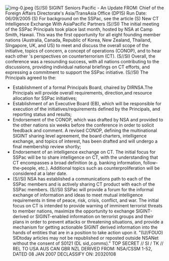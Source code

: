 ![img-0.jpeg](img-0.jpeg)
(S//SI) SIGINT Seniors Pacific - An Update
FROM:
Chief of the Foreign Affairs Directorate's Asia/TransAsia Office (DP15) Run Date: 06/09/2005
(S) For background on the SSPac, see the article (S) New CT Intelligence Exchange With AsiaPacific Partners
(S//SI) The initial meeting of the SSPac Principals took place last month, hosted by NSA at Camp Smith, Hawaii. This was the first opportunity for all eight founding member nations (Australia, Canada, Republic of Korea, New Zealand, Thailand, SIngapore, UK, and US) to meet and discuss the overall scope of the initiative, topics of concern, a concept of operations (CONOP), and to hear each other 's perspectives on counterterrorism (CT).
(S//SI) Overall, the conference was a resounding success, with all nations contributing to the discussions, providing individual national briefings on CT efforts, and expressing a commitment to support the SSPac initiative.
(S//SI) The Principals agreed to the:

- Establishment of a formal Principals Board, chaired by DIRNSA.The Principals will provide overall requirements, direction,and resource allocation for SSPac initiatives;
- Establishment of an Executive Board (EB), which will be responsible for execution of the initiatives/requirements defined by the Principals, and reporting status and results;
- Endorsement of the CONOP, which was drafted by NSA and provided to the other nations six weeks before the conference in order to solicit feedback and comment. A revised CONOP, defining the multinational SIGINT sharing level agreement, the board charters, intelligence exchange, and topics of interest, has been drafted and will undergo a final membership review shortly;
- Endorsement of an intelligence exchange on CT. The initial focus for SSPac will be to share intelligence on CT, with the understanding that CT encompasses a broad definition (e.g. banking information, follow-the-people, etc.). Additional topics such as counterproliferation will be considered at a later date.
- (S//SI) NSA has established a communications path to each of the SSPac members and is actively sharing CT product with each of the SSPac members.
(S//SI) SSPac will provide a forum for the informal exchange of information and ideas to meet mutual intelligence requirements in time of peace, risk, crisis, conflict, and war. The initial focus on CT is intended to provide warning of imminent terrorist threats to member nations, maximize the opportunity to exchange SIGINT-derived or SIGINT-enabled information on terrorist groups and their plans in order to prevent attacks or threatening situations, and provide a mechanism for getting actionable SIGINT derived information into the hands of entities that are in a position to take action upon it.
"(U//FOUO) SIDtoday articles may not be republished or reposted outside NSANet without the consent of S0121 (DL sid_comms)."
TOP SECRET // SI / TK // REL TO USA AUS CAN GBR NZL
DERIVED FROM: NSA/CSSM 1-52, DATED 08 JAN 2007 DECLASSIFY ON: 20320108

